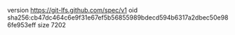 version https://git-lfs.github.com/spec/v1
oid sha256:cb47dc464c6e9f31e67ef5b56855989bdecd594b6317a2dbec50e986fe953eff
size 7202
